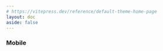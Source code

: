 ```yaml
---
# https://vitepress.dev/reference/default-theme-home-page
layout: doc
aside: false
---
```


<script setup>

import {
  VPTeamPage,
  VPTeamPageTitle,
  VPTeamMembers
} from 'vitepress/theme'


const mobile = [
  {title:"Swift",link:"/pages/wiki/swift",icon:"./wiki/swiftui.png",desc:"SwiftUI"},
    {title:"Swift",link:"/pages/wiki/swift",icon:"./wiki/swiftui.png",desc:"SwiftUI"},
  {title:"Swift",link:"/pages/wiki/swift",icon:"./wiki/swiftui.png"}

]
</script>

<VPTeamPage>
  <VPTeamPageTitle>
    <template #title>
      Wiki
    </template>
    <template #lead>
      到底要记住多少命令行才会让脑袋爆炸呢？
    </template>
  </VPTeamPageTitle>
</VPTeamPage>



### Mobile
<br>
<LinkCard  :items ="mobile" />


<style>

.content{
    max-width: unset !important;
}
</style>